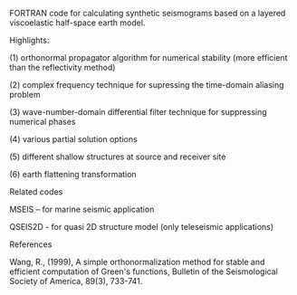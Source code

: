 FORTRAN code for calculating synthetic seismograms based on a layered viscoelastic half-space earth model.

Highlights:

(1) orthonormal propagator algorithm for numerical stability (more efficient than the reflectivity method)

(2) complex frequency technique for supressing the time-domain aliasing problem

(3) wave-number-domain differential filter technique for suppressing numerical phases

(4) various partial solution options

(5) different shallow structures at source and receiver site

(6) earth flattening transformation

Related codes

MSEIS – for marine seismic application

QSEIS2D - for quasi 2D structure model (only teleseismic applications)



References

Wang, R., (1999), A simple orthonormalization method for stable and efficient computation of Green's functions, Bulletin of the Seismological Society of America, 89(3), 733-741.
